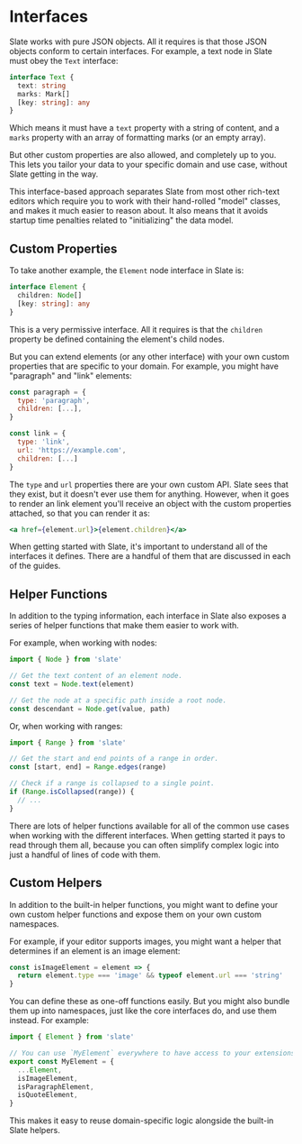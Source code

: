 # Interfaces

Slate works with pure JSON objects. All it requires is that those JSON objects conform to certain interfaces. For example, a text node in Slate must obey the `Text` interface:

```ts
interface Text {
  text: string
  marks: Mark[]
  [key: string]: any
}
```

Which means it must have a `text` property with a string of content, and a `marks` property with an array of formatting marks (or an empty array).

But other custom properties are also allowed, and completely up to you. This lets you tailor your data to your specific domain and use case, without Slate getting in the way.

This interface-based approach separates Slate from most other rich-text editors which require you to work with their hand-rolled "model" classes, and makes it much easier to reason about. It also means that it avoids startup time penalties related to "initializing" the data model.

## Custom Properties

To take another example, the `Element` node interface in Slate is:

```ts
interface Element {
  children: Node[]
  [key: string]: any
}
```

This is a very permissive interface. All it requires is that the `children` property be defined containing the element's child nodes.

But you can extend elements (or any other interface) with your own custom properties that are specific to your domain. For example, you might have "paragraph" and "link" elements:

```js
const paragraph = {
  type: 'paragraph',
  children: [...],
}

const link = {
  type: 'link',
  url: 'https://example.com',
  children: [...]
}
```

The `type` and `url` properties there are your own custom API. Slate sees that they exist, but it doesn't ever use them for anything. However, when it goes to render an link element you'll receive an object with the custom properties attached, so that you can render it as:

```jsx
<a href={element.url}>{element.children}</a>
```

When getting started with Slate, it's important to understand all of the interfaces it defines. There are a handful of them that are discussed in each of the guides.

## Helper Functions

In addition to the typing information, each interface in Slate also exposes a series of helper functions that make them easier to work with.

For example, when working with nodes:

```js
import { Node } from 'slate'

// Get the text content of an element node.
const text = Node.text(element)

// Get the node at a specific path inside a root node.
const descendant = Node.get(value, path)
```

Or, when working with ranges:

```js
import { Range } from 'slate'

// Get the start and end points of a range in order.
const [start, end] = Range.edges(range)

// Check if a range is collapsed to a single point.
if (Range.isCollapsed(range)) {
  // ...
}
```

There are lots of helper functions available for all of the common use cases when working with the different interfaces. When getting started it pays to read through them all, because you can often simplify complex logic into just a handful of lines of code with them.

## Custom Helpers

In addition to the built-in helper functions, you might want to define your own custom helper functions and expose them on your own custom namespaces.

For example, if your editor supports images, you might want a helper that determines if an element is an image element:

```js
const isImageElement = element => {
  return element.type === 'image' && typeof element.url === 'string'
}
```

You can define these as one-off functions easily. But you might also bundle them up into namespaces, just like the core interfaces do, and use them instead. For example:

```js
import { Element } from 'slate'

// You can use `MyElement` everywhere to have access to your extensions.
export const MyElement = {
  ...Element,
  isImageElement,
  isParagraphElement,
  isQuoteElement,
}
```

This makes it easy to reuse domain-specific logic alongside the built-in Slate helpers.
